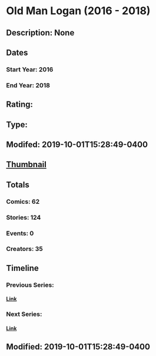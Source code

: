 # Old Man Logan (2016 - 2018)
## Description: None
## Dates
### Start Year: 2016
### End Year: 2018
## Rating: 
## Type: 
## Modifed: 2019-10-01T15:28:49-0400
## [Thumbnail](http://i.annihil.us/u/prod/marvel/i/mg/7/20/58e6686c2a72f.jpg)
## Totals
### Comics: 62
### Stories: 124
### Events: 0
### Creators: 35
## Timeline
### Previous Series: 
#### [Link]()
### Next Series: 
#### [Link]()
## Modified: 2019-10-01T15:28:49-0400